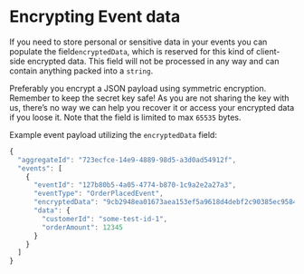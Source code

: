 # Encrypting Event data

If you need to store personal or sensitive data in your events you can populate the field`encryptedData`, which is reserved for this kind of client-side encrypted data. This field will not be processed in any way and can contain anything packed into a `string`. 

Preferably you encrypt a JSON payload using symmetric encryption. Remember to keep the secret key safe! As you are not sharing the key with us, there’s no way we can help you recover it or access your encrypted data if you loose it. Note that the field is limited to max `65535` bytes.

Example event payload utilizing the `encryptedData` field:

```javascript
{
  "aggregateId": "723ecfce-14e9-4889-98d5-a3d0ad54912f",
  "events": [
    {
      "eventId": "127b80b5-4a05-4774-b870-1c9a2e2a27a3",
      "eventType": "OrderPlacedEvent",
      "encryptedData": "9cb2948ea01673aea153ef5a9618d4debf2c90385ec958470fc13...",
      "data": {
        "customerId": "some-test-id-1",
        "orderAmount": 12345
      }
    }
  ]
}
```

